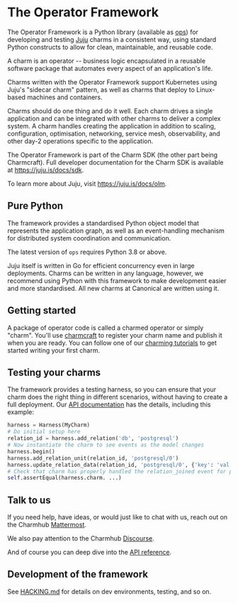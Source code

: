 # The Operator Framework

<!-- The text below is also at the top of ops/__init__.py. Keep in sync! -->

The Operator Framework is a Python library (available as [ops](https://pypi.org/project/ops/))
for developing and testing [Juju](https://juju.is/) charms in a consistent way, using standard Python constructs
to allow for clean, maintainable, and reusable code.

A charm is an operator -- business logic encapsulated in a reusable software
package that automates every aspect of an application's life.

Charms written with the Operator Framework support Kubernetes using Juju's
"sidecar charm" pattern, as well as charms that deploy to Linux-based
machines and containers.

Charms should do one thing and do it well. Each charm drives a single
application and can be integrated with other charms to deliver a complex
system. A charm handles creating the application in addition to scaling,
configuration, optimisation, networking, service mesh, observability, and other
day-2 operations specific to the application.

The Operator Framework is part of the Charm SDK (the other part being
Charmcraft). Full developer documentation for the Charm SDK is available at
https://juju.is/docs/sdk.

To learn more about Juju, visit https://juju.is/docs/olm.


## Pure Python

The framework provides a standardised Python object model that represents the
application graph, as well as an event-handling mechanism for distributed
system coordination and communication.

The latest version of `ops` requires Python 3.8 or above.

Juju itself is written in Go for efficient concurrency even in large
deployments. Charms can be written in any language, however, we recommend using
Python with this framework to make development easier and more standardised.
All new charms at Canonical are written using it.


## Getting started

A package of operator code is called a charmed operator or simply "charm".
You'll use [charmcraft](https://juju.is/docs/sdk/install-charmcraft) to
register your charm name and publish it when you are ready. You can follow one
of our [charming tutorials](https://juju.is/docs/sdk/tutorials) to get started
writing your first charm.


## Testing your charms

The framework provides a testing harness, so you can ensure that your charm
does the right thing in different scenarios, without having to create
a full deployment. Our [API documentation](https://ops.readthedocs.io/en/latest/#module-ops.testing)
has the details, including this example:

```python
harness = Harness(MyCharm)
# Do initial setup here
relation_id = harness.add_relation('db', 'postgresql')
# Now instantiate the charm to see events as the model changes
harness.begin()
harness.add_relation_unit(relation_id, 'postgresql/0')
harness.update_relation_data(relation_id, 'postgresql/0', {'key': 'val'})
# Check that charm has properly handled the relation_joined event for postgresql/0
self.assertEqual(harness.charm. ...)
```


## Talk to us

If you need help, have ideas, or would just like to chat with us, reach out on
the Charmhub [Mattermost].

We also pay attention to the Charmhub [Discourse].

And of course you can deep dive into the [API reference].

[Discourse]: https://discourse.charmhub.io/
[API reference]: https://ops.readthedocs.io/
[Mattermost]: https://chat.charmhub.io/charmhub/channels/charm-dev


## Development of the framework

See [HACKING.md](HACKING.md) for details on dev environments, testing, and so
on.
